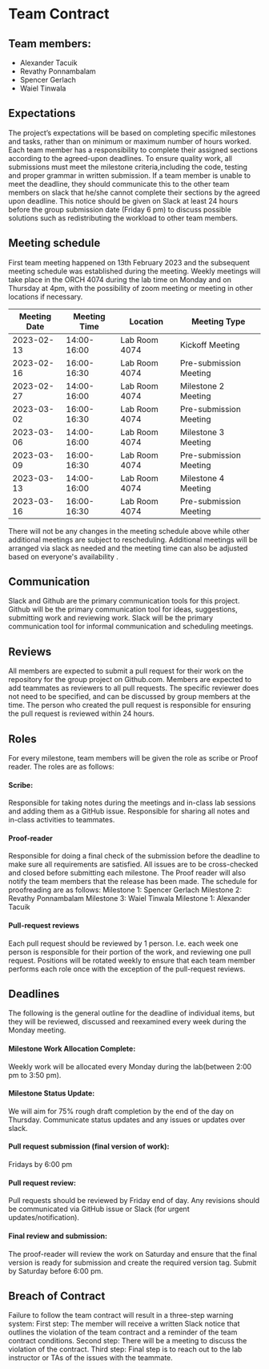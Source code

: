 # Team Contract
## Team members:
- Alexander Tacuik 
- Revathy Ponnambalam
- Spencer Gerlach
- Waiel Tinwala
## Expectations
The project’s expectations will be based on completing specific milestones and tasks, rather than on minimum or maximum number of hours worked. Each team member has a responsibility to complete their assigned sections according to the agreed-upon deadlines. 
To ensure quality work, all submissions must meet the milestone criteria,including the code, testing and proper grammar in written submission. 
If a team member is unable to meet the deadline, they should communicate this to the other team members on slack that he/she cannot complete their sections by the agreed upon deadline. This notice should be given on Slack at least 24 hours before the group submission date (Friday 6 pm) to discuss possible solutions such as redistributing the workload to other team members.
## Meeting schedule 
First team meeting happened on 13th February 2023 and the subsequent meeting schedule was established during the meeting. Weekly meetings will take place in the ORCH 4074 during the lab time on Monday and on Thursday at 4pm, with the possibility of zoom meeting or meeting in other locations if necessary.

| Meeting Date | Meeting Time | Location | Meeting Type |
|-------------------|--------------------|--------------------|--------------------|
|2023-02-13| 14:00-16:00 | Lab Room 4074 | Kickoff Meeting | 
|2023-02-16| 16:00-16:30 | Lab Room 4074 | Pre-submission Meeting | 
|2023-02-27| 14:00-16:00 | Lab Room 4074 | Milestone 2 Meeting |
|2023-03-02| 16:00-16:30 | Lab Room 4074 | Pre-submission Meeting | 
|2023-03-06| 14:00-16:00 | Lab Room 4074 | Milestone 3 Meeting |
|2023-03-09| 16:00-16:30 | Lab Room 4074 | Pre-submission Meeting | 
|2023-03-13| 14:00-16:00 | Lab Room 4074 | Milestone 4 Meeting |
|2023-03-16| 16:00-16:30 | Lab Room 4074 | Pre-submission Meeting | 

There will not be any changes in the meeting schedule above while other additional meetings are subject to rescheduling. Additional meetings will be arranged via slack as needed and the meeting time can also be adjusted based on everyone's availability .

## Communication
Slack and Github are the primary communication tools for this project. Github will be the primary communication tool for ideas, suggestions, submitting work and reviewing work. Slack will be the primary communication tool for informal communication and scheduling meetings.
## Reviews
All members are expected to submit a pull request for their work on the repository for the group project on Github.com. Members are expected to add teammates as reviewers to all pull requests. The specific reviewer does not need to be specified, and can be discussed by group members at the time. The person who created the pull request is responsible for ensuring the pull request is reviewed within 24 hours.
## Roles
For every milestone, team members will be given the role as scribe or Proof reader. The roles are as follows:
#### Scribe:
Responsible for taking notes during the meetings and in-class lab sessions and adding them as a GitHub issue.
Responsible for sharing all notes and in-class activities to teammates.
#### Proof-reader
Responsible for doing a final check of the submission before the deadline to make sure all requirements are satisfied. All issues are to be cross-checked and closed before submitting each milestone. 
The Proof reader will also notify the team members that the release has been made. 
The schedule for proofreading are as follows:
Milestone 1: Spencer Gerlach 
Milestone 2: Revathy Ponnambalam
Milestone 3: Waiel Tinwala
Milestone 1: Alexander Tacuik
#### Pull-request reviews
Each pull request should be reviewed by 1 person. I.e. each week one person is responsible for their portion of the work, and reviewing one pull request.
Positions will be rotated weekly to ensure that each team member performs each role once with the exception of the pull-request reviews.
## Deadlines
The following is the general outline for the deadline of individual items, but they will be reviewed, discussed and reexamined every week during the Monday meeting. 
#### Milestone Work Allocation Complete: 
Weekly work will be allocated every Monday during the lab(between 2:00 pm to 3:50 pm).
#### Milestone Status Update:
We will aim for 75% rough draft completion by the end of the day on Thursday. 
Communicate status updates and any issues or updates over slack.
#### Pull request submission (final version of work):
Fridays by 6:00 pm
#### Pull request review: 
Pull requests should be reviewed by Friday end of day.
Any revisions should be communicated via GitHub issue or Slack (for urgent updates/notification).
#### Final review and submission: 
The proof-reader will review the work on Saturday and ensure that the final version is ready for submission and create the required version tag.
Submit by Saturday before  6:00 pm.
## Breach of Contract
Failure to follow the team contract will result in a three-step warning system:
First step: The member will receive a written Slack notice that outlines the violation of the team contract and a reminder of the team contract conditions.
Second step: There will be a meeting to discuss the violation of the contract.
Third step: Final step is to reach out to the lab instructor or TAs of the issues with the teammate. 



